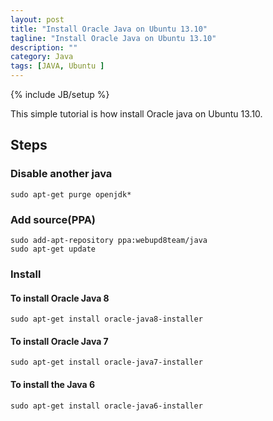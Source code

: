 ```yaml
---
layout: post
title: "Install Oracle Java on Ubuntu 13.10"
tagline: "Install Oracle Java on Ubuntu 13.10"
description: ""
category: Java
tags: [JAVA, Ubuntu ]
---
```

{% include JB/setup %}

This simple tutorial is how install Oracle java on Ubuntu 13.10.

## Steps

### Disable another java

	sudo apt-get purge openjdk*

### Add source(PPA)

	sudo add-apt-repository ppa:webupd8team/java
	sudo apt-get update

### Install

#### To install Oracle Java 8

	sudo apt-get install oracle-java8-installer

#### To install Oracle Java 7

	sudo apt-get install oracle-java7-installer

#### To install the Java 6

	sudo apt-get install oracle-java6-installer


